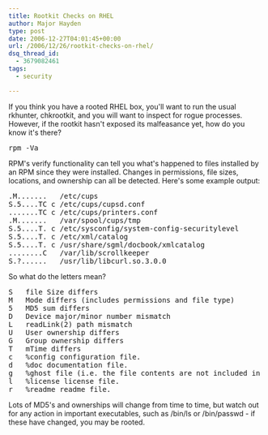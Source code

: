 ```yaml
---
title: Rootkit Checks on RHEL
author: Major Hayden
type: post
date: 2006-12-27T04:01:45+00:00
url: /2006/12/26/rootkit-checks-on-rhel/
dsq_thread_id:
  - 3679082461
tags:
  - security

---
```

If you think you have a rooted RHEL box, you'll want to run the usual rkhunter, chkrootkit, and you will want to inspect for rogue processes. However, if the rootkit hasn't exposed its malfeasance yet, how do you know it's there?

<pre>rpm -Va</pre>

RPM's verify functionality can tell you what's happened to files installed by an RPM since they were installed. Changes in permissions, file sizes, locations, and ownership can all be detected. Here's some example output:

<pre>.M.......   /etc/cups
S.5....TC c /etc/cups/cupsd.conf
.......TC c /etc/cups/printers.conf
.M.......   /var/spool/cups/tmp
S.5....T. c /etc/sysconfig/system-config-securitylevel
S.5....T. c /etc/xml/catalog
S.5....T. c /usr/share/sgml/docbook/xmlcatalog
........C   /var/lib/scrollkeeper
S.?......   /usr/lib/libcurl.so.3.0.0</pre>

So what do the letters mean?

<pre>S   file Size differs
M   Mode differs (includes permissions and file type)
5   MD5 sum differs
D   Device major/minor number mismatch
L   readLink(2) path mismatch
U   User ownership differs
G   Group ownership differs
T   mTime differs
c   %config configuration file.
d   %doc documentation file.
g   %ghost file (i.e. the file contents are not included in the package payload).
l   %license license file.
r   %readme readme file.</pre>

Lots of MD5's and ownerships will change from time to time, but watch out for any action in important executables, such as /bin/ls or /bin/passwd - if these have changed, you may be rooted.
